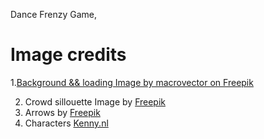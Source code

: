 Dance Frenzy Game, 




# Image credits
1.[Background  && loading Image by macrovector on Freepik](https://www.freepik.com/free-vector/empty-illuminated-fashion-runway-scene-designer-presentation-poster-vector-illustration_1159129.htm#query=stage%20svg&position=9&from_view=search&track=ais)

2. Crowd sillouette Image by [Freepik](https://www.freepik.com/free-vector/hands-applauding-silhouette-background_4420204.htm#query=hand%20cheering&position=2&from_view=search&track=ais)
3. Arrows by [Freepik](https://www.freepik.com/free-vector/cartoon-arrow-collection_12735733.htm#query=cartoon%20arrow&position=4&from_view=search&track=ais")
4. Characters [Kenny.nl](https://www.kenney.nl)




